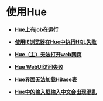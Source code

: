 # 使用Hue<a name="mrs_03_0247"></a>

-   **[Hue上有job在运行](Hue上有job在运行.md)**  

-   **[使用IE浏览器在Hue中执行HQL失败](使用IE浏览器在Hue中执行HQL失败.md)**  

-   **[Hue（主）无法打开web网页](Hue（主）无法打开web网页.md)**  

-   **[Hue WebUI访问失败](Hue-WebUI访问失败.md)**  

-   **[Hue界面无法加载HBase表](Hue界面无法加载HBase表.md)**  

-   **[Hue中的输入框输入中文会出现混乱](Hue中的输入框输入中文会出现混乱.md)**  


